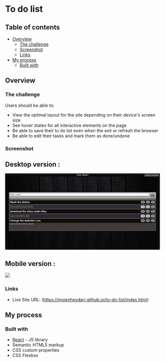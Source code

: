 # To do list

## Table of contents

- [Overview](#overview)
  - [The challenge](#the-challenge)
  - [Screenshot](#screenshot)
  - [Links](#links)
- [My process](#my-process)
  - [Built with](#built-with)

## Overview

### The challenge

Users should be able to:

- View the optimal layout for the site depending on their device's screen size
- See hover states for all interactive elements on the page
- Be able to save their to do list even when the exit or refresh the browser
- Be able to edit their tasks and mark them as done/undone

### Screenshot

## Desktop version :
![](./screenshot.jpg)

## Mobile version :
![](./screenshot_mobile.jpg)

### Links

- Live Site URL: (https://moienheydari.github.io/to-do-list/index.html)

## My process

### Built with

- [React](https://reactjs.org/) - JS library
- Semantic HTML5 markup
- CSS custom properties
- CSS Flexbox
